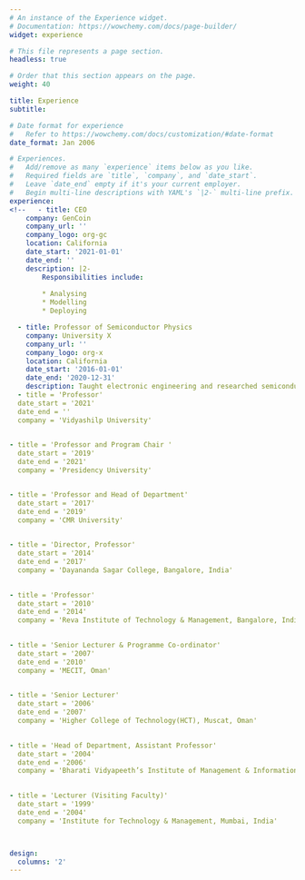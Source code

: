 ```yaml
---
# An instance of the Experience widget.
# Documentation: https://wowchemy.com/docs/page-builder/
widget: experience

# This file represents a page section.
headless: true

# Order that this section appears on the page.
weight: 40

title: Experience
subtitle:

# Date format for experience
#   Refer to https://wowchemy.com/docs/customization/#date-format
date_format: Jan 2006

# Experiences.
#   Add/remove as many `experience` items below as you like.
#   Required fields are `title`, `company`, and `date_start`.
#   Leave `date_end` empty if it's your current employer.
#   Begin multi-line descriptions with YAML's `|2-` multi-line prefix.
experience:
<!--   - title: CEO
    company: GenCoin
    company_url: ''
    company_logo: org-gc
    location: California
    date_start: '2021-01-01'
    date_end: ''
    description: |2-
        Responsibilities include:
        
        * Analysing
        * Modelling
        * Deploying

  - title: Professor of Semiconductor Physics
    company: University X
    company_url: ''
    company_logo: org-x
    location: California
    date_start: '2016-01-01'
    date_end: '2020-12-31'
    description: Taught electronic engineering and researched semiconductor physics. -->
  - title = 'Professor'
  date_start = '2021'
  date_end = ''
  company = 'Vidyashilp University'
 

- title = 'Professor and Program Chair ' 	
  date_start = '2019'
  date_end = '2021'
  company = 'Presidency University'


- title = 'Professor and Head of Department'	
  date_start = '2017'
  date_end = '2019'
  company = 'CMR University'
 

- title = 'Director, Professor'	
  date_start = '2014'
  date_end = '2017'
  company = 'Dayananda Sagar College, Bangalore, India'
 

- title = 'Professor'	
  date_start = '2010'
  date_end = '2014'
  company = 'Reva Institute of Technology & Management, Bangalore, India'
 

- title = 'Senior Lecturer & Programme Co-ordinator'	
  date_start = '2007'
  date_end = '2010'
  company = 'MECIT, Oman'
 

- title = 'Senior Lecturer'	
  date_start = '2006'
  date_end = '2007'
  company = 'Higher College of Technology(HCT), Muscat, Oman'
 

- title = 'Head of Department, Assistant Professor'
  date_start = '2004'
  date_end = '2006'
  company = 'Bharati Vidyapeeth’s Institute of Management & Information Technology, Navi Mumbai, India'
 

- title = 'Lecturer (Visiting Faculty)' 	
  date_start = '1999'
  date_end = '2004'
  company = 'Institute for Technology & Management, Mumbai, India'



design:
  columns: '2'
---
```

